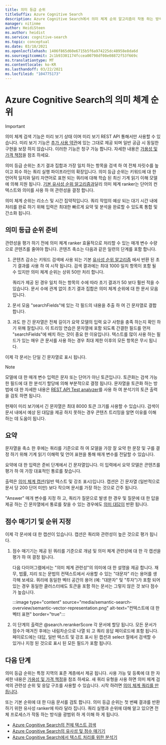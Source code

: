 ```yaml
---
title: 의미 등급 순위
titleSuffix: Azure Cognitive Search
description: Azure Cognitive Search에서 의미 체계 순위 알고리즘이 작동 하는 방식에 대해 알아봅니다.
manager: nitinme
author: HeidiSteen
ms.author: heidist
ms.service: cognitive-search
ms.topic: conceptual
ms.date: 03/18/2021
ms.openlocfilehash: 1406f865d60e6715b5f6a974225dc48958e8da6d
ms.sourcegitcommit: 2c1b93301174fccea00798df08e08872f53f669c
ms.translationtype: MT
ms.contentlocale: ko-KR
ms.lasthandoff: 03/22/2021
ms.locfileid: "104775173"
---
```

# <a name="semantic-ranking-in-azure-cognitive-search"></a>Azure Cognitive Search의 의미 체계 순위

> [!IMPORTANT]
> 의미 체계 검색 기능은 미리 보기 상태 이며 미리 보기 REST API 통해서만 사용할 수 있습니다. 미리 보기 기능은 [추가 사용 약관](https://azure.microsoft.com/support/legal/preview-supplemental-terms/)에 있는 그대로 제공 되며 일반 공급 시 동일한 구현을 보장 하지 않습니다. 이러한 기능은 청구 가능 합니다. 자세한 내용은 [가용성 및 가격 책정](semantic-search-overview.md#availability-and-pricing)을 참조 하세요.

의미 등급 순위는 초기 결과 집합과 가장 일치 하는 항목을 검색 하 여 전체 자릿수를 높이고 회수 하는 쿼리 실행 파이프라인의 확장입니다. 의미 등급 순위는 키워드에 대 한 언어적 일치와 달리 자연어로 표현 되는 쿼리에 대해 학습 된 최신 기계 읽기 이해 모델에 의해 지원 됩니다. [기본 유사성 순위 알고리즘과](index-ranking-similarity.md)달리 의미 체계 ranker는 단어의 컨텍스트와 의미를 사용 하 여 관련성을 결정 합니다.

의미 체계 순위는 리소스 및 시간 집약적입니다. 쿼리 작업의 예상 되는 대기 시간 내에 처리를 완료 하기 위해 입력은 최대한 빠르게 요약 및 분석을 완료할 수 있도록 통합 및 간소화 됩니다.

## <a name="preparation-for-semantic-ranking"></a>의미 등급 순위 준비

관련성을 평가 하기 전에 의미 체계 ranker 효율적으로 처리할 수 있는 매개 변수 수량으로 콘텐츠를 줄여야 합니다. 콘텐츠 축소는 다음과 같은 일련의 단계를 포함 합니다.

1. 콘텐츠 감소는 키워드 검색에 사용 되는 기본 [유사성 순위 알고리즘](index-ranking-similarity.md) 에서 반환 된 초기 결과를 사용 하 여 시작 됩니다. 검색 결과에는 최대 1000 일치 항목이 포함 될 수 있지만 의미 체계 순위는 상위 50만 처리 합니다. 

   쿼리가 제공 된 경우 일치 하는 항목의 수에 따라 초기 결과가 50 보다 훨씬 적을 수 있습니다. 문서 수에 관계 없이 초기 결과 집합은 의미 체계 순위에 대 한 문서 모음입니다.

1. 문서 모음 "searchFields"에 있는 각 필드의 내용을 추출 하 여 긴 문자열로 결합 합니다.

1. 과도 한 긴 문자열은 전체 길이가 요약 모델의 입력 요구 사항을 충족 하는지 확인 하기 위해 잘립니다. 이 트리밍 연습은 문자열에 포함 되도록 간결한 필드를 먼저 "searchFields"에 배치 하는 것이 중요 한 이유입니다. 텍스트를 많이 사용 하는 필드가 있는 매우 큰 문서를 사용 하는 경우 최대 제한 이후의 모든 항목은 무시 됩니다.

이제 각 문서는 단일 긴 문자열로 표시 됩니다.

> [!NOTE]
> 모델에 대 한 매개 변수 입력은 문자 또는 단어가 아닌 토큰입니다. 토큰화는 검색 가능한 필드에 대 한 분석기 할당에 의해 부분적으로 결정 됩니다. 문자열을 토큰화 하는 방법에 대 한 자세한 내용은 [REST API Test analyzer](/rest/api/searchservice/test-analyzer)를 사용 하 여 분석기의 토큰 출력을 검토 하면 됩니다.
>
> 현재이 미리 보기에서 긴 문자열은 최대 8000 토큰 크기를 사용할 수 있습니다. 검색이 문서 내에서 예상 된 대답을 제공 하지 못하는 경우 콘텐츠 트리밍을 알면 이유를 이해 하는 데 도움이 됩니다. 

## <a name="summarization"></a>요약

문자열을 축소 한 후에는 쿼리를 기준으로 하 여 모델을 가장 잘 요약 한 문장 및 구를 결정 하기 위해 기계 읽기 이해력 및 언어 표현을 통해 매개 변수를 전달할 수 있습니다.

요약에 대 한 입력은 준비 단계에서 긴 문자열입니다. 이 입력에서 요약 모델은 콘텐츠를 평가 하 여 가장 대표적인 통로를 찾습니다.

출력은 [의미 체계 캡션](semantic-how-to-query-request.md)(일반 텍스트 및 강조 표시)입니다. 캡션은 긴 문자열 (일반적으로 문서 당 200 단어 미만) 보다 작으며 문서를 가장 하는 것으로 간주 됩니다. 

"Answer" 매개 변수를 지정 하 고, 쿼리가 질문으로 발생 한 경우 및 질문에 대 한 답을 제공 하는 긴 문자열에서 통로를 찾을 수 있는 경우에도 [의미 대답이](semantic-answers.md) 반환 됩니다.

## <a name="scoring-and-ranking"></a>점수 매기기 및 순위 지정

이제 각 문서에 대 한 캡션이 있습니다. 캡션은 쿼리와 관련성이 높은 것으로 평가 됩니다.

1. 점수 매기기는 제공 된 쿼리를 기준으로 개념 및 의미 체계 관련성에 대 한 각 캡션을 평가 하 여 결정 됩니다.

   다음 다이어그램에서는 "의미 체계 관련성"의 의미에 대 한 설명을 제공 합니다. 재무, 법률, 지리 또는 문법의 컨텍스트에서 사용할 수 있는 "대문자" 라는 용어를 생각해 보세요. 쿼리에 동일한 벡터 공간의 용어 (예: "대문자" 및 "투자")가 포함 되어 있는 경우 동일한 클러스터에도 토큰을 포함 하는 문서는 그렇지 않은 것 보다 점수가 높습니다.

   :::image type="content" source="media/semantic-search-overview/semantic-vector-representation.png" alt-text="컨텍스트에 대 한 벡터 표현" border="true":::

1. 이 단계의 출력은 @search.rerankerScore 각 문서에 할당 됩니다. 모든 문서가 점수가 매겨진 후에는 내림차순으로 나열 되 고 쿼리 응답 페이로드에 포함 됩니다. 페이로드에는 대답, 일반 텍스트 및 강조 표시 된 캡션과 select 절에서 검색할 수 있거나 지정 된 것으로 표시 된 모든 필드가 포함 됩니다.

## <a name="next-steps"></a>다음 단계

의미 등급 순위는 특정 지역의 표준 계층에서 제공 됩니다. 사용 가능 및 등록에 대 한 자세한 내용은 [가용성 및 가격 책정](semantic-search-overview.md#availability-and-pricing)을 참조 하세요. 새 쿼리 유형을 사용 하면 의미 체계 검색의 관련성 순위 및 응답 구조를 사용할 수 있습니다. 시작 하려면 [의미 체계 쿼리를 만듭니다](semantic-how-to-query-request.md).

또는 기본 순위에 대 한 다음 문서를 검토 합니다. 의미 등급 순위는 첫 번째 결과를 반환 하기 위한 유사성 ranker에 따라 달라 집니다. 쿼리 실행과 순위에 대해 알고 있으면 전체 프로세스가 작동 하는 방식을 광범위 하 게 이해 하 게 됩니다.

+ [Azure Cognitive Search의 전체 텍스트 검색](search-lucene-query-architecture.md)
+ [Azure Cognitive Search의 유사성 및 점수 매기기](index-similarity-and-scoring.md)
+ [Azure Cognitive Search에서 텍스트 처리를 위한 분석기](search-analyzers.md)